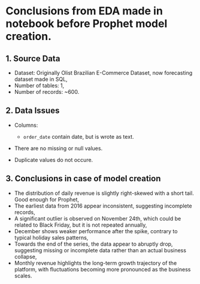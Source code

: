 # Conclusions from EDA made in notebook before Prophet model creation.

## 1. Source Data
- Dataset: Originally Olist Brazilian E-Commerce Dataset, now forecasting dataset made in SQL,
- Number of tables: 1,
- Number of records: ~600.

## 2. Data Issues
- Columns:
  * `order_date` contain date, but is wrote as text.

- There are no missing or null values.

- Duplicate values do not occure.

## 3. Conclusions in case of model creation
- The distribution of daily revenue is slightly right-skewed with a short tail. Good enough for Prophet,
- The earliest data from 2016 appear inconsistent, suggesting incomplete records,
- A significant outlier is observed on November 24th, which could be related to Black Friday, but it is not repeated annually,
- December shows weaker performance after the spike, contrary to typical holiday sales patterns,
- Towards the end of the series, the data appear to abruptly drop, suggesting missing or incomplete data rather than an actual business collapse,
- Monthly revenue highlights the long-term growth trajectory of the platform, with fluctuations becoming more pronounced as the business scales.
